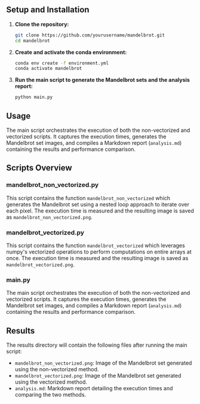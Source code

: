 
## Setup and Installation

1. **Clone the repository:**
    ```sh
    git clone https://github.com/yourusername/mandelbrot.git
    cd mandelbrot
    ```

2. **Create and activate the conda environment:**
    ```sh
    conda env create -f environment.yml
    conda activate mandelbrot
    ```

3. **Run the main script to generate the Mandelbrot sets and the analysis report:**
    ```sh
    python main.py
    ```

## Usage

The main script orchestrates the execution of both the non-vectorized and vectorized scripts. It captures the execution times, generates the Mandelbrot set images, and compiles a Markdown report (`analysis.md`) containing the results and performance comparison.

## Scripts Overview

### mandelbrot_non_vectorized.py

This script contains the function `mandelbrot_non_vectorized` which generates the Mandelbrot set using a nested loop approach to iterate over each pixel. The execution time is measured and the resulting image is saved as `mandelbrot_non_vectorized.png`.

### mandelbrot_vectorized.py

This script contains the function `mandelbrot_vectorized` which leverages numpy's vectorized operations to perform computations on entire arrays at once. The execution time is measured and the resulting image is saved as `mandelbrot_vectorized.png`.

### main.py

The main script orchestrates the execution of both the non-vectorized and vectorized scripts. It captures the execution times, generates the Mandelbrot set images, and compiles a Markdown report (`analysis.md`) containing the results and performance comparison.

## Results

The results directory will contain the following files after running the main script:

- `mandelbrot_non_vectorized.png`: Image of the Mandelbrot set generated using the non-vectorized method.
- `mandelbrot_vectorized.png`: Image of the Mandelbrot set generated using the vectorized method.
- `analysis.md`: Markdown report detailing the execution times and comparing the two methods.
